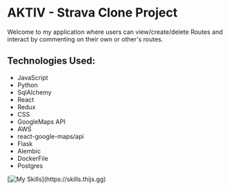 # AKTIV - Strava Clone Project

Welcome to my application where users can view/create/delete Routes and interact by commenting on their own or other's routes.

##

## Technologies Used:
- JavaScript
- Python
- SqlAlchemy
- React
- Redux
- CSS
- GoogleMaps API
- AWS
- react-google-maps/api
- Flask
- Alembic
- DockerFile
- Postgres

[![My Skills](https://skills.thijs.gg/icons?i=js,html,css,docker,postgres,nodejs,py,react,)](https://skills.thijs.gg)
